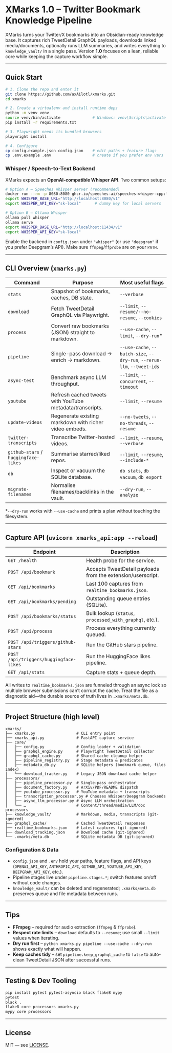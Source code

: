# XMarks 1.0 – Twitter Bookmark Knowledge Pipeline

XMarks turns your Twitter/X bookmarks into an Obsidian-ready knowledge base. It captures rich TweetDetail GraphQL payloads, downloads linked media/documents, optionally runs LLM summaries, and writes everything to `knowledge_vault/` in a single pass. Version **1.0** focuses on a lean, reliable core while keeping the capture workflow simple.

---

## Quick Start
```bash
# 1. Clone the repo and enter it
git clone https://github.com/axAilotl/xmarks.git
cd xmarks

# 2. Create a virtualenv and install runtime deps
python -m venv venv
source venv/bin/activate              # Windows: venv\Scripts\activate
pip install -r requirements.txt

# 3. Playwright needs its bundled browsers
playwright install

# 4. Configure
cp config.example.json config.json    # edit paths + feature flags
cp .env.example .env                  # create if you prefer env vars
```

### Whisper / Speech-to-Text Backend
XMarks expects an **OpenAI-compatible Whisper API**. Two common setups:

```bash
# Option A – Speeches Whisper server (recommended)
docker run --rm -p 8080:8080 ghcr.io/speeches-ai/speeches-whisper-cpp:latest
export WHISPER_BASE_URL="http://localhost:8080/v1"
export WHISPER_API_KEY="sk-local"      # dummy key for local servers

# Option B – Ollama Whisper
ollama pull whisper
ollama serve
export WHISPER_BASE_URL="http://localhost:11434/v1"
export WHISPER_API_KEY="sk-local"
```
Enable the backend in `config.json` under `"whisper"` (or use `"deepgram"` if you prefer Deepgram’s API). Make sure `ffmpeg`/`ffprobe` are on your `PATH`.

---

## CLI Overview (`xmarks.py`)
| Command | Purpose | Most useful flags |
| --- | --- | --- |
| `stats` | Snapshot of bookmarks, caches, DB state. | `--verbose` |
| `download` | Fetch TweetDetail GraphQL via Playwright. | `--limit`, `--resume/--no-resume`, `--cookies` |
| `process` | Convert raw bookmarks (JSON) straight to markdown. | `--use-cache`, `--limit`, `--dry-run`* |
| `pipeline` | Single-pass download → enrich → markdown. | `--use-cache`, `--batch-size`, `--dry-run`, `--rerun-llm`, `--tweet-ids` |
| `async-test` | Benchmark async LLM throughput. | `--limit`, `--concurrent`, `--timeout` |
| `youtube` | Refresh cached tweets with YouTube metadata/transcripts. | `--limit`, `--resume` |
| `update-videos` | Regenerate existing markdown with richer video embeds. | `--no-tweets`, `--no-threads`, `--resume` |
| `twitter-transcripts` | Transcribe Twitter-hosted videos. | `--limit`, `--resume`, `--verbose` |
| `github-stars` / `huggingface-likes` | Summarise starred/liked repos. | `--limit`, `--resume`, `--include-*` |
| `db` | Inspect or vacuum the SQLite database. | `db stats`, `db vacuum`, `db export` |
| `migrate-filenames` | Normalise filenames/backlinks in the vault. | `--dry-run`, `--analyze` |

\*`--dry-run` works with `--use-cache` and prints a plan without touching the filesystem.

---

## Capture API (`uvicorn xmarks_api:app --reload`)
| Endpoint | Description |
| --- | --- |
| `GET /health` | Health probe for the service. |
| `POST /api/bookmark` | Accepts TweetDetail payloads from the extension/userscript. |
| `GET /api/bookmarks` | Last 100 captures from `realtime_bookmarks.json`. |
| `GET /api/bookmarks/pending` | Outstanding queue entries (SQLite). |
| `POST /api/bookmarks/status` | Bulk lookup (`status`, `processed_with_graphql`, etc.). |
| `POST /api/process` | Process everything currently queued. |
| `POST /api/triggers/github-stars` | Run the GitHub stars pipeline. |
| `POST /api/triggers/huggingface-likes` | Run the HuggingFace likes pipeline. |
| `GET /api/stats` | Capture stats + queue depth. |

All writes to `realtime_bookmarks.json` are funneled through an async lock so multiple browser submissions can’t corrupt the cache. Treat the file as a diagnostic aid—the durable source of truth lives in `.xmarks/meta.db`.

---

## Project Structure (high level)
```
xmarks/
├── xmarks.py                  # CLI entry point
├── xmarks_api.py              # FastAPI capture service
├── core/
│   ├── config.py              # Config loader + validation
│   ├── graphql_engine.py      # Playwright TweetDetail collector
│   ├── graphql_cache.py       # Shared cache cleanup helper
│   ├── pipeline_registry.py   # Stage metadata & predicates
│   ├── metadata_db.py         # SQLite helpers (bookmark queue, files index)
│   └── download_tracker.py    # Legacy JSON download cache helper
├── processors/
│   ├── pipeline_processor.py  # Single-pass orchestrator
│   ├── document_factory.py    # ArXiv/PDF/README dispatch
│   ├── youtube_processor.py   # YouTube metadata + transcripts
│   ├── transcription_processor.py # Chooses Whisper/Deepgram backends
│   ├── async_llm_processor.py # Async LLM orchestration
│   └── …                      # Content/thread/media/LLM/doc processors
├── knowledge_vault/           # Markdown, media, transcripts (git-ignored)
├── graphql_cache/             # Cached TweetDetail responses
├── realtime_bookmarks.json    # Latest captures (git-ignored)
├── download_tracking.json     # Download cache (git-ignored)
└── .xmarks/meta.db            # SQLite metadata DB (git-ignored)
```

### Configuration & Data
- `config.json` and `.env` hold your paths, feature flags, and API keys (`OPENAI_API_KEY`, `ANTHROPIC_API`, `GITHUB_API`, `YOUTUBE_API_KEY`, `DEEPGRAM_API_KEY`, etc.).
- Pipeline stages live under `pipeline.stages.*`; switch features on/off without code changes.
- `knowledge_vault/` can be deleted and regenerated; `.xmarks/meta.db` preserves queue and file metadata between runs.

---

## Tips
- **FFmpeg** – required for audio extraction (`ffmpeg` & `ffprobe`).
- **Respect rate limits** – `download` defaults to `--resume`; use small `--limit` values when iterating.
- **Dry run first** – `python xmarks.py pipeline --use-cache --dry-run` shows exactly what will happen.
- **Keep caches tidy** – set `pipeline.keep_graphql_cache` to `false` to auto-clean TweetDetail JSON after successful runs.

---

## Testing & Dev Tooling
```bash
pip install pytest pytest-asyncio black flake8 mypy
pytest
black .
flake8 core processors xmarks.py
mypy core processors
```

---

## License
MIT — see [LICENSE](./LICENSE).
